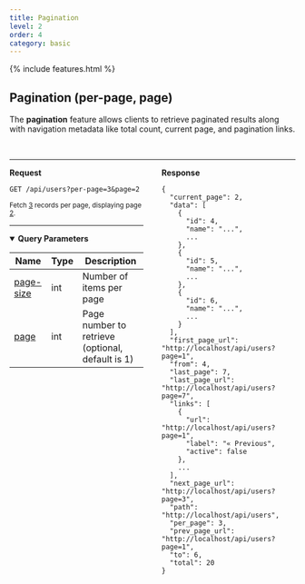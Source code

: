 ```yaml
---
title: Pagination
level: 2
order: 4
category: basic
---
```


{% include features.html %}

## Pagination (per-page, page)

The **pagination** feature allows clients to retrieve paginated results along with navigation metadata like total count, current page, and pagination links.

<br>

---

<div style="display: flex; gap: 2rem; align-items: flex-start;" class="req-res">

<div style="flex: 1;" class="highlight">
<strong>Request</strong>

<pre class="highlight"><code>GET /api/users?per-page=3&page=2</code></pre>

<sup>Fetch <ins>3</ins> records per page, displaying page <ins>2</ins>.</sup>

---

<details open class="sup">
<summary><strong>Query Parameters</strong></summary>

| Name                 | Type | Description                                      |
|----------------------|------|--------------------------------------------------|
| <ins>page-size</ins> | int  | Number of items per page                         |
| <ins>page</ins>      | int  | Page number to retrieve (optional, default is 1) |
</details>

</div>

<div style="flex: 1;">
<strong>Response</strong>

<pre><code>{
  "current_page": 2,
  "data": [
    {
      "id": 4,
      "name": "...",
      ...
    },
    {
      "id": 5,
      "name": "...",
      ...
    },
    {
      "id": 6,
      "name": "...",
      ...
    }
  ],
  "first_page_url": "http://localhost/api/users?page=1",
  "from": 4,
  "last_page": 7,
  "last_page_url": "http://localhost/api/users?page=7",
  "links": [
    {
      "url": "http://localhost/api/users?page=1",
      "label": "&laquo; Previous",
      "active": false
    },
    ...
  ],
  "next_page_url": "http://localhost/api/users?page=3",
  "path": "http://localhost/api/users",
  "per_page": 3,
  "prev_page_url": "http://localhost/api/users?page=1",
  "to": 6,
  "total": 20
}
</code></pre>
</div>

</div>

<br>

